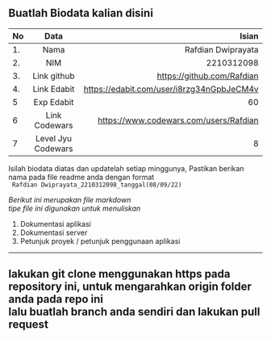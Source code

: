 **Buatlah Biodata kalian disini** <br />
----------------------------------------
|No | Data  | Isian|
|---|:-------:|------:|
|1. |Nama     |Rafdian Dwiprayata  |
|2.| NIM        |2210312098  |
|3. |Link github |https://github.com/Rafdian  |
|4.| Link Edabit |https://edabit.com/user/i8rzg34nGpbJeCM4v  |
|5|Exp Edabit   |60   |
|6| Link Codewars|https://www.codewars.com/users/Rafdian    |
|7| Level Jyu Codewars|8|

Isilah biodata diatas dan updatelah setiap minggunya,
Pastikan berikan nama pada file readme anda dengan format <br/>
`
Rafdian Dwiprayata_2210312098_tanggal(08/09/22)` 

*Berikut ini merupakan file markdown <br/> tipe file ini digunakan untuk menuliskan*
1. Dokumentasi aplikasi
2. Dokumentasi server
3. Petunjuk proyek / petunjuk penggunaan aplikasi
----
**lakukan git clone menggunakan https pada repository ini, untuk mengarahkan origin folder anda pada repo ini<br/> lalu buatlah branch anda sendiri dan lakukan pull request**
----
